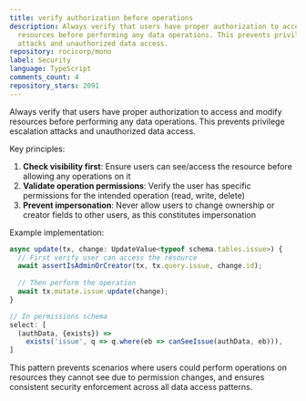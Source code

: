 ```yaml
---
title: verify authorization before operations
description: Always verify that users have proper authorization to access and modify
  resources before performing any data operations. This prevents privilege escalation
  attacks and unauthorized data access.
repository: rocicorp/mono
label: Security
language: TypeScript
comments_count: 4
repository_stars: 2091
---
```


Always verify that users have proper authorization to access and modify resources before performing any data operations. This prevents privilege escalation attacks and unauthorized data access.

Key principles:
1. **Check visibility first**: Ensure users can see/access the resource before allowing any operations on it
2. **Validate operation permissions**: Verify the user has specific permissions for the intended operation (read, write, delete)
3. **Prevent impersonation**: Never allow users to change ownership or creator fields to other users, as this constitutes impersonation

Example implementation:
```typescript
async update(tx, change: UpdateValue<typeof schema.tables.issue>) {
  // First verify user can access the resource
  await assertIsAdminOrCreator(tx, tx.query.issue, change.id);
  
  // Then perform the operation
  await tx.mutate.issue.update(change);
}

// In permissions schema
select: [
  (authData, {exists}) =>
    exists('issue', q => q.where(eb => canSeeIssue(authData, eb))),
]
```

This pattern prevents scenarios where users could perform operations on resources they cannot see due to permission changes, and ensures consistent security enforcement across all data access patterns.